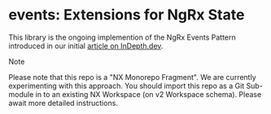 # events: Extensions for NgRx State

This library is the ongoing implemention of the NgRx Events Pattern introduced in our initial [article on InDepth.dev](https://indepth.dev/posts/1407/force-good-action-hygiene-and-write-less-actions-in-ngrx-with-the-prepared-events-pattern).

> [!NOTE]
> Please note that this repo is a "NX Monorepo Fragment". We are currently experimenting with this approach. You should import this repo as a Git Sub-module in to an existing NX Workspace (on v2 Workspace schema). Please await more detailed instructions.
